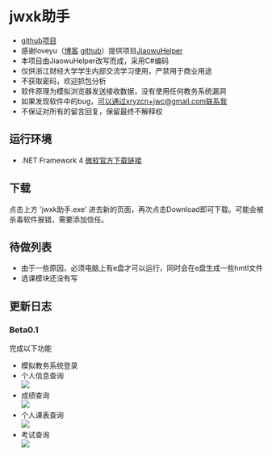 # jwxk助手

- [github项目](https://github.com/xiang578/jwchelper)
- 感谢loveyu（[博客](https://www.loveyu.org/) [github](https://github.com/loveyu)）提供项目[JiaowuHelper](https://github.com/loveyu/JiaowuHelper)
- 本项目由JiaowuHelper改写而成，采用C#编码
- 仅供浙江财经大学学生内部交流学习使用，严禁用于商业用途
- 不获取密码，欢迎抓包分析
- 软件原理为模拟浏览器发送接收数据，没有使用任何教务系统漏洞
- 如果发现软件中的bug，可以通过xryzcn+jwc@gmail.com联系我
- 不保证对所有的留言回复，保留最终不解释权

## 运行环境
 - .NET Framework 4 [微软官方下载链接](https://www.microsoft.com/zh-cn/download/details.aspx?id=17718)
## 下载
点击上方 'jwxk助手.exe' 进去新的页面，再次点击Download即可下载。可能会被杀毒软件报错，需要添加信任。

## 待做列表
- 由于一些原因，必须电脑上有e盘才可以运行，同时会在e盘生成一些hmtl文件
- 选课模块还没有写

## 更新日志

### Beta0.1

完成以下功能
- 模拟教务系统登录
- 个人信息查询
<br/>![](https://github.com/xiang578/jwchelper/blob/master/src/info.jpg) 
- 成绩查询
<br/>![](https://github.com/xiang578/jwchelper/blob/master/src/score.jpg) 
- 个人课表查询
<br/>![](https://github.com/xiang578/jwchelper/blob/master/src/table.jpg)
- 考试查询
<br/>![](https://github.com/xiang578/jwchelper/blob/master/src/test.jpg)
